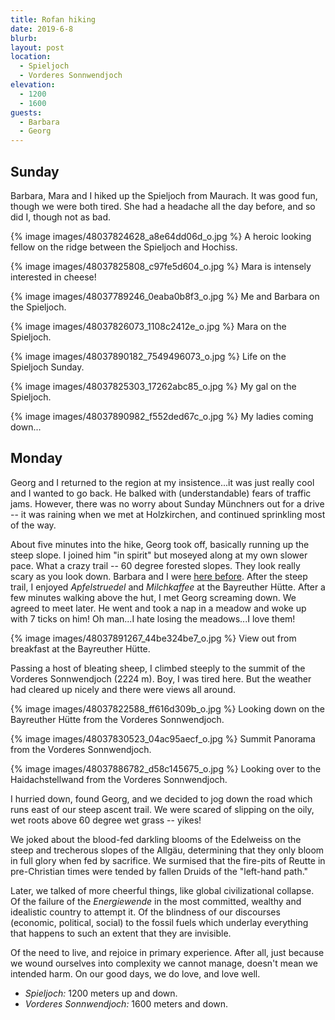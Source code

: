 ```yaml
---
title: Rofan hiking
date: 2019-6-8
blurb:
layout: post
location:
  - Spieljoch
  - Vorderes Sonnwendjoch
elevation:
  - 1200
  - 1600
guests:
  - Barbara
  - Georg
---
```


## Sunday

Barbara, Mara and I hiked up the Spieljoch from Maurach. It was good fun, though
we were both tired. She had a headache all the day before, and so did I, though
not as bad.


{% image images/48037824628_a8e64dd06d_o.jpg %}
A heroic looking fellow on the ridge between the Spieljoch and Hochiss.




{% image images/48037825808_c97fe5d604_o.jpg %}
Mara is intensely interested in cheese!




{% image images/48037789246_0eaba0b8f3_o.jpg %}
Me and Barbara on the Spieljoch.




{% image images/48037826073_1108c2412e_o.jpg %}
Mara on the Spieljoch.



{% image images/48037890182_7549496073_o.jpg %}
Life on the Spieljoch Sunday.



{% image images/48037825303_17262abc85_o.jpg %}
My gal on the Spieljoch.


{% image images/48037890982_f552ded67c_o.jpg %}
My ladies coming down...



## Monday

Georg and I returned to the region at my insistence...it was just really cool
and I wanted to go back. He balked with (understandable) fears of traffic jams.
However, there was no worry about Sunday Münchners out for a drive -- it was
raining when we met at Holzkirchen, and continued sprinkling most of the way.

About five minutes into the hike, Georg took off, basically running up the
steep slope. I joined him "in spirit" but moseyed along at my own slower
pace. What a crazy trail -- 60 degree forested slopes. They look really
scary as you look down. Barbara and I were [here before](../2016/brandenburg.html).
After the steep trail, I enjoyed *Apfelstruedel* and *Milchkaffee* at the
Bayreuther Hütte. After a few minutes walking above the hut, I met Georg
screaming down. We agreed to meet later. He went and took a nap in a meadow
and woke up with 7 ticks on him! Oh man...I hate losing the meadows...I love them!

{% image images/48037891267_44be324be7_o.jpg %}
View out from breakfast at the Bayreuther Hütte.


Passing a host of bleating sheep, I climbed steeply to the summit of the
Vorderes Sonnwendjoch (2224 m). Boy, I was tired here. But the weather had
cleared up nicely and there were views all around.


{% image images/48037822588_ff616d309b_o.jpg %}
Looking down on the Bayreuther Hütte from the Vorderes Sonnwendjoch.


{% image images/48037830523_04ac95aecf_o.jpg %}
Summit Panorama from the Vorderes Sonnwendjoch.


{% image images/48037886782_d58c145675_o.jpg %}
Looking over to the Haidachstellwand from the Vorderes Sonnwendjoch.


I hurried down, found Georg, and we decided to jog down the road which runs
east of our steep ascent trail. We were scared of slipping on the oily, wet
roots above 60 degree wet grass -- yikes!

We joked about the blood-fed darkling blooms of the Edelweiss on the steep and
trecherous slopes of the Allgäu, determining that they only bloom in full
glory when fed by sacrifice. We surmised that the fire-pits of Reutte in
pre-Christian times were tended by fallen Druids of the "left-hand path."

Later, we talked of more cheerful things, like global civilizational collapse.
Of the failure of the *Energiewende* in the most committed, wealthy and
idealistic country to attempt it. Of the blindness of our discourses (economic,
political, social) to the fossil fuels which underlay everything that happens
to such an extent that they are invisible.

Of the need to live, and rejoice in primary experience. After all, just because we
wound ourselves into complexity we cannot manage, doesn't mean we intended harm.
On our good days, we do love, and love well.

* *Spieljoch:* 1200 meters up and down.
* *Vorderes Sonnwendjoch:* 1600 meters and down.


